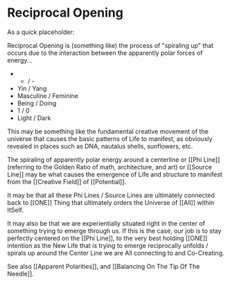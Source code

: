 # Reciprocal Opening
As a quick placeholder: 

Reciprocal Opening is (something like) the process of "spiraling up" that occurs due to the interaction between the apparently polar forces of energy... 

+ + / -  
+ Yin / Yang  
+ Masculine / Feminine  
+ Being / Doing  
+ 1 / 0 
+ Light / Dark  

This may be something like the fundamental creative movement of the universe that causes the basic patterns of Life to manifest, as obviously revealed in places such as DNA, nautalus shells, sunflowers, etc. 

The spiraling of apparently polar energy around a centerline or [[Phi Line]] (referring to the Golden Ratio of math, architecture, and art) or [[Source Line]] may be what causes the emergence of Life and structure to manifest from the [[Creative Field]] of [[Potential]]. 

It may be that all these Phi Lines / Source Lines are ultimately connected back to [[ONE]] Thing that ultimately orders the Universe of [[All]] within ItSelf. 

It may also be that we are experientially situated right in the center of something trying to emerge through us. If this is the case, our job is to stay perfectly centered on the [[Phi Line]], to the very best holding [[ONE]] intention as the New Life that is trying to emerge reciprocally unfolds / spirals up around the Center Line we are All connecting to and Co-Creating. 

See also [[Apparent Polarities]], and [[Balancing On The Tip Of The Needle]]. 
